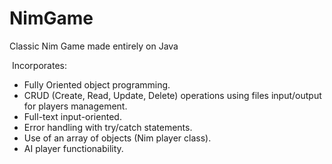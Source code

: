 # NimGame
 Classic Nim Game made entirely on Java
 
 Incorporates:

- Fully Oriented object programming.
- CRUD (Create, Read, Update, Delete) operations using files input/output for players management.
- Full-text input-oriented.
- Error handling with try/catch statements.
- Use of an array of objects (Nim player class).
- AI player functionability.
